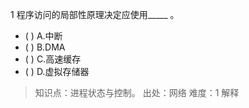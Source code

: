 1
程序访问的局部性原理决定应使用_____ 。
- ( ) A.中断 
- ( ) B.DMA 
- ( ) C.高速缓存 
- ( ) D.虚拟存储器

> 知识点：进程状态与控制。
> 出处：网络
> 难度：1
> 解释
